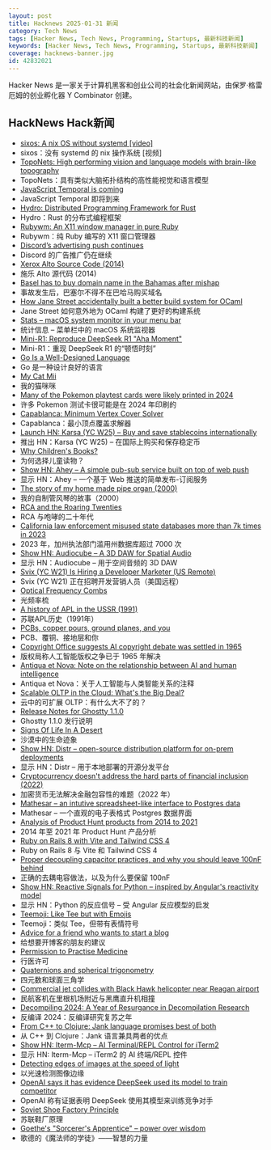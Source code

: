 ```yaml
---
layout: post
title: Hacknews 2025-01-31 新闻
category: Tech News
tags: [Hacker News, Tech News, Programming, Startups, 最新科技新闻]
keywords: [Hacker News, Tech News, Programming, Startups, 最新科技新闻]
coverage: hacknews-banner.jpg
id: 42832021
---
```


Hacker News 是一家关于计算机黑客和创业公司的社会化新闻网站，由保罗·格雷厄姆的创业孵化器 Y Combinator 创建。

## HackNews Hack新闻

- [sixos: A nix OS without systemd [video]](https://media.ccc.de/v/38c3-sixos-a-nix-os-without-systemd)
- sixos：没有 systemd 的 nix 操作系统 [视频]
- [TopoNets: High performing vision and language models with brain-like topography](https://arxiv.org/abs/2501.16396)
- TopoNets：具有类似大脑拓扑结构的高性能视觉和语言模型
- [JavaScript Temporal is coming](https://developer.mozilla.org/en-US/blog/javascript-temporal-is-coming/)
- JavaScript Temporal 即将到来
- [Hydro: Distributed Programming Framework for Rust](https://hydro.run/docs/hydro/)
- Hydro：Rust 的分布式编程框架
- [Rubywm: An X11 window manager in pure Ruby](https://github.com/vidarh/rubywm)
- Rubywm：纯 Ruby 编写的 X11 窗口管理器
- [Discord’s advertising push continues](https://nowtoknow.com/discords-advertising-push-continues-a-qa-with-new-discord-cbo-jules-shumaker/)
- Discord 的广告推广仍在继续
- [Xerox Alto Source Code (2014)](https://computerhistory.org/blog/xerox-alto-source-code/)
- 施乐 Alto 源代码 (2014)
- [Basel has to buy domain name in the Bahamas after mishap](https://www.bluewin.ch/en/news/switzerland/basel-has-to-buy-internet-address-in-bahamas-after-breakdown-2541936.html)
- 事故发生后，巴塞尔不得不在巴哈马购买域名
- [How Jane Street accidentally built a better build system for OCaml](https://blog.janestreet.com/how-we-accidentally-built-a-better-build-system-for-ocaml-index/)
- Jane Street 如何意外地为 OCaml 构建了更好的构建系统
- [Stats – macOS system monitor in your menu bar](https://github.com/exelban/stats)
- 统计信息 – 菜单栏中的 macOS 系统监视器
- [Mini-R1: Reproduce DeepSeek R1 "Aha Moment"](https://www.philschmid.de/mini-deepseek-r1)
- Mini-R1：重现 DeepSeek R1 的“顿悟时刻”
- [Go Is a Well-Designed Language](https://mattjhall.co.uk/posts/go-is-well-designed-actually.html)
- Go 是一种设计良好的语言
- [My Cat Mii](https://www.theparisreview.org/blog/2025/01/20/my-cat-mii/)
- 我的猫咪咪
- [Many of the Pokemon playtest cards were likely printed in 2024](https://www.elitefourum.com/t/many-of-the-pokemon-playtest-cards-were-likely-printed-in-2024/52421)
- 许多 Pokemon 测试卡很可能是在 2024 年印刷的
- [Capablanca: Minimum Vertex Cover Solver](https://pypi.org/project/capablanca)
- Capablanca：最小顶点覆盖求解器
- [Launch HN: Karsa (YC W25) – Buy and save stablecoins internationally]()
- 推出 HN：Karsa (YC W25) – 在国际上购买和保存稳定币
- [Why Children's Books?](https://www.lrb.co.uk/the-paper/v47/n02/katherine-rundell/why-children-s-books)
- 为何选择儿童读物？
- [Show HN: Ahey – A simple pub-sub service built on top of web push](https://ahey.io)
- 显示 HN：Ahey – 一个基于 Web 推送的简单发布-订阅服务
- [The story of my home made pipe organ (2000)](https://www.sentex.ca/~mwandel/organ/organ.html)
- 我的自制管风琴的故事（2000）
- [RCA and the Roaring Twenties](https://globalfinancialdata.com/rca-and-the-roaring-twenties)
- RCA 与咆哮的二十年代
- [California law enforcement misused state databases more than 7k times in 2023](https://www.eff.org/deeplinks/2025/01/california-police-misused-state-databases-more-7000-times-2023)
- 2023 年，加州执法部门滥用州数据库超过 7000 次
- [Show HN: Audiocube – A 3D DAW for Spatial Audio](https://www.audiocube.app)
- 显示 HN：Audiocube – 用于空间音频的 3D DAW
- [Svix (YC W21) Is Hiring a Developer Marketer (US Remote)](https://www.svix.com/careers/)
- Svix (YC W21) 正在招聘开发营销人员（美国远程）
- [Optical Frequency Combs](https://www.nist.gov/topics/physics/optical-frequency-combs)
- 光频率梳
- [A history of APL in the USSR (1991)](https://dl.acm.org/doi/10.1145/130647.130656)
- 苏联APL历史（1991年）
- [PCBs, copper pours, ground planes, and you](https://lcamtuf.substack.com/p/pcbs-ground-planes-and-you)
- PCB、覆铜、接地层和你
- [Copyright Office suggests AI copyright debate was settled in 1965](https://arstechnica.com/tech-policy/2025/01/copyright-office-suggests-ai-copyright-debate-was-settled-in-1965/)
- 版权局称人工智能版权之争已于 1965 年解决
- [Antiqua et Nova: Note on the relationship between AI and human intelligence](https://www.vatican.va/roman_curia/congregations/cfaith/documents/rc_ddf_doc_20250128_antiqua-et-nova_en.html)
- Antiqua et Nova：关于人工智能与人类智能关系的注释
- [Scalable OLTP in the Cloud: What's the Big Deal?](http://muratbuffalo.blogspot.com/2024/01/scalable-oltp-in-cloud-whats-big-deal.html)
- 云中的可扩展 OLTP：有什么大不了的？
- [Release Notes for Ghostty 1.1.0](https://ghostty.org/docs/install/release-notes/1-1-0)
- Ghostty 1.1.0 发行说明
- [Signs Of Life In A Desert](https://www.noemamag.com/signs-of-life-in-a-desert-of-death/)
- 沙漠中的生命迹象
- [Show HN: Distr – open-source distribution platform for on-prem deployments](https://github.com/glasskube/distr)
- 显示 HN：Distr – 用于本地部署的开源分发平台
- [Cryptocurrency doesn't address the hard parts of financial inclusion (2022)](https://www.wave.com/en/blog/crypto/index.html)
- 加密货币无法解决金融包容性的难题（2022 年）
- [Mathesar – an intutive spreadsheet-like interface to Postgres data](https://github.com/mathesar-foundation/mathesar)
- Mathesar – 一个直观的电子表格式 Postgres 数据界面
- [Analysis of Product Hunt products from 2014 to 2021](https://components.one/posts/gamer-and-nihilist-product-hunt)
- 2014 年至 2021 年 Product Hunt 产品分析
- [Ruby on Rails 8 with Vite and Tailwind CSS 4](https://medium.com/@yatishmehta/ruby-on-rails-8-vite-and-tailwind-v4-1ad62c4f6943)
- Ruby on Rails 8 与 Vite 和 Tailwind CSS 4
- [Proper decoupling capacitor practices, and why you should leave 100nF behind](https://codeinsecurity.wordpress.com/2025/01/25/proper-decoupling-practices-and-why-you-should-leave-100nf-behind/)
- 正确的去耦电容做法，以及为什么要保留 100nF
- [Show HN: Reactive Signals for Python – inspired by Angular's reactivity model](https://github.com/buiapp/reaktiv)
- 显示 HN：Python 的反应信号 – 受 Angular 反应模型的启发
- [Teemoji: Like Tee but with Emojis](https://github.com/willswire/teemoji)
- Teemoji：类似 Tee，但带有表情符号
- [Advice for a friend who wants to start a blog](https://www.henrikkarlsson.xyz/p/start-a-blog)
- 给想要开博客的朋友的建议
- [Permission to Practise Medicine](https://blogs.bl.uk/digitisedmanuscripts/2025/01/permission-to-practise-medicine.html)
- 行医许可
- [Quaternions and spherical trigonometry](https://terrytao.wordpress.com/2024/12/19/quaternions-and-spherical-trigonometry/)
- 四元数和球面三角学
- [Commercial jet collides with Black Hawk helicopter near Reagan airport](https://www.mediaite.com/news/breaking-commercial-jet-collides-with-police-chopper-near-reagan-airport/)
- 民航客机在里根机场附近与黑鹰直升机相撞
- [Decompiling 2024: A Year of Resurgance in Decompilation Research](https://mahaloz.re/dec-progress-2024)
- 反编译 2024：反编译研究复苏之年
- [From C++ to Clojure: Jank language promises best of both](https://thenewstack.io/from-c-to-clojure-new-language-promises-best-of-both/)
- 从 C++ 到 Clojure：Jank 语言兼具两者的优点
- [Show HN: Iterm-Mcp – AI Terminal/REPL Control for iTerm2](https://github.com/ferrislucas/iterm-mcp)
- 显示 HN: Iterm-Mcp – iTerm2 的 AI 终端/REPL 控件
- [Detecting edges of images at the speed of light](https://phys.org/news/2025-01-edges-images.html)
- 以光速检测图像边缘
- [OpenAI says it has evidence DeepSeek used its model to train competitor](https://www.ft.com/content/a0dfedd1-5255-4fa9-8ccc-1fe01de87ea6)
- OpenAI 称有证据表明 DeepSeek 使用其模型来训练竞争对手
- [Soviet Shoe Factory Principle](https://wiki.c2.com/?SovietShoeFactoryPrinciple)
- 苏联鞋厂原理
- [Goethe's "Sorcerer's Apprentice" – power over wisdom](https://wilderutopia.com/performance/literary/goethes-sorcerers-apprentice-power-over-wisdom/)
- 歌德的《魔法师的学徒》——智慧的力量

